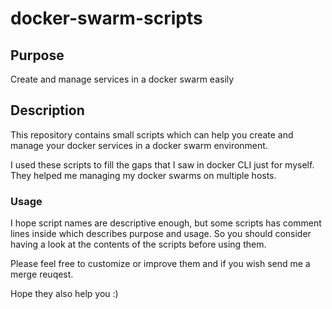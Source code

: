 # docker-swarm-scripts

## Purpose

Create and manage services in a docker swarm easily

## Description

This repository contains small scripts which can help you create and manage your docker services in a docker swarm environment.

I used these scripts to fill the gaps that I saw in docker CLI just for myself. They helped me managing my docker swarms on multiple hosts. 

### Usage

I hope script names are descriptive enough, but some scripts has comment lines inside which describes purpose and usage. So you should consider having a look at the contents of the scripts before using them.

Please feel free to customize or improve them and if you wish send me a merge reuqest.

Hope they also help you :)
